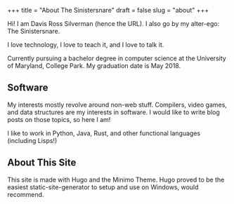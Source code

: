 +++
title = "About The Sinistersnare"
draft = false
slug = "about"
+++

Hi! I am Davis Ross Silverman (hence the URL).
I also go by my alter-ego: The Sinistersnare.

I love technology, I love to teach it, and I love to talk it.

Currently pursuing a bachelor degree in computer science at the University of Maryland, College Park.
My graduation date is May 2018.

## Software ##

My interests mostly revolve around non-web stuff. Compilers, video games, and data structures are my interests in software.
I would like to write blog posts on those topics, so here I am!

I like to work in Python, Java, Rust, and other functional languages (including Lisps!)

## About This Site ##

This site is made with Hugo and the Minimo Theme.
Hugo proved to be the easiest static-site-generator to setup and use on Windows, would recommend.

